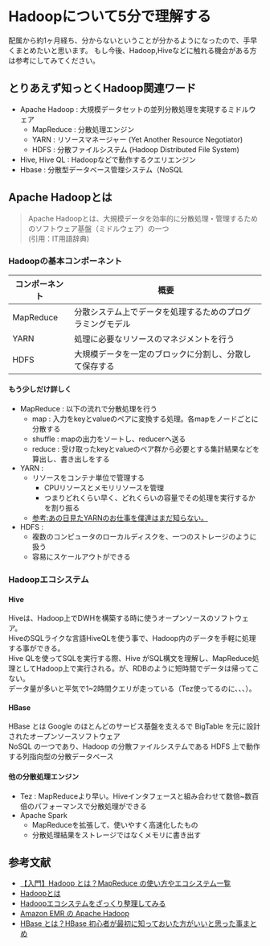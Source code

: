 # Hadoopについて5分で理解する
配属から約1ヶ月経ち、分からないということが分かるようになったので、手早くまとめたいと思います。
もし今後、Hadoop,Hiveなどに触れる機会がある方は参考にしてみてください。

## とりあえず知っとくHadoop関連ワード
- Apache Hadoop : 大規模データセットの並列分散処理を実現するミドルウェア
  - MapReduce : 分散処理エンジン
  - YARN : リソースマネージャー (Yet Another Resource Negotiator)
  - HDFS : 分散ファイルシステム (Hadoop Distributed File System)
- Hive, Hive QL : Hadoopなどで動作するクエリエンジン
- Hbase : 分散型データベース管理システム（NoSQL

## Apache Hadoopとは
> Apache Hadoopとは、大規模データを効率的に分散処理・管理するためのソフトウェア基盤（ミドルウェア）の一つ<br>
> (引用：IT用語辞典)

### Hadoopの基本コンポーネント
|コンポーネント|概要|
|---|---|
|MapReduce|分散システム上でデータを処理するためのプログラミングモデル|
|YARN|処理に必要なリソースのマネジメントを行う|
|HDFS|大規模データを一定のブロックに分割し、分散して保存する|
#### もう少しだけ詳しく
- MapReduce : 以下の流れで分散処理を行う
  - map : 入力をkeyとvalueのペアに変換する処理。各mapをノードごとに分散する
  - shuffle : mapの出力をソートし、reducerへ送る
  - reduce : 受け取ったkeyとvalueのペア群から必要とする集計結果などを算出し、書き出しをする
- YARN : 
  - リソースをコンテナ単位で管理する
    - CPUリソースとメモリリソースを管理
    - つまりどれくらい早く、どれくらいの容量でその処理を実行するかを割り振る
  - [参考:あの日見たYARNのお仕事を僕達はまだ知らない。](https://qiita.com/keigodasu/items/09f7e0a15d721b0b5212)
- HDFS : 
  - 複数のコンピュータのローカルディスクを、一つのストレージのように扱う
  - 容易にスケールアウトができる

### Hadoopエコシステム
#### Hive
Hiveは、Hadoop上でDWHを構築する時に使うオープンソースのソフトウェア。<br>
HiveのSQLライクな言語HiveQLを使う事で、Hadoop内のデータを手軽に処理する事ができる。<br>
Hive QLを使ってSQLを実行する際、Hive がSQL構文を理解し、MapReduce処理としてHadoop上で実行される。が、RDBのように短時間でデータは帰ってこない。<br>
データ量が多いと平気で1~2時間クエリが走っている（Tez使ってるのに、、、）。
#### HBase
HBase とは Google のほとんどのサービス基盤を支えるで BigTable を元に設計されたオープンソースソフトウェア<br>
NoSQL の一つであり、Hadoop の分散ファイルシステムである HDFS 上で動作する列指向型の分散データベース
#### 他の分散処理エンジン
- Tez : MapReduceより早い。Hiveインタフェースと組み合わせて数倍~数百倍のパフォーマンスで分散処理ができる
- Apache Spark
  - MapReduceを拡張して、使いやすく高速化したもの
  - 分散処理結果をストレージではなくメモリに書き出す

## 参考文献
- [【入門】Hadoop とは？MapReduce の使い方やエコシステム一覧](https://hogetech.info/bigdata/hadoop)
- [Hadoopとは](https://qiita.com/uenohara/items/8d71ce907886422734e2)
- [Hadoopエコシステムをざっくり整理してみる](https://qiita.com/nao_yoshi/items/0519b0ab8bc75fcc7088)
- [Amazon EMR の Apache Hadoop](https://aws.amazon.com/jp/elasticmapreduce/details/hadoop/)
- [HBase とは？HBase 初心者が最初に知っておいた方がいいと思った事まとめ](https://techblog.kyamanak.com/entry/2018/03/24/192202)